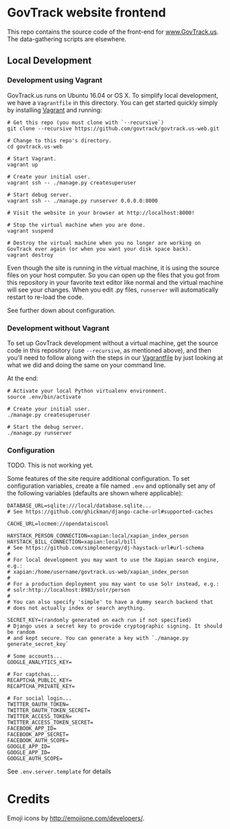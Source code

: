 GovTrack website frontend
=========================

This repo contains the source code of the front-end for www.GovTrack.us.
The data-gathering scripts are elsewhere.

Local Development
-----------------

### Development using Vagrant

GovTrack.us runs on Ubuntu 16.04 or OS X. To simplify local development, we have a `Vagrantfile` in this directory. You can get started quickly simply by installing [Vagrant](https://www.vagrantup.com/) and running:

    # Get this repo (you must clone with `--recursive`)
    git clone --recursive https://github.com/govtrack/govtrack.us-web.git

    # Change to this repo's directory.
    cd govtrack.us-web

    # Start Vagrant.
    vagrant up

    # Create your initial user.
    vagrant ssh -- ./manage.py createsuperuser

    # Start debug server.
    vagrant ssh -- ./manage.py runserver 0.0.0.0:8000

    # Visit the website in your browser at http://localhost:8000!

    # Stop the virtual machine when you are done.
    vagrant suspend

    # Destroy the virtual machine when you no longer are working on GovTrack ever again (or when you want your disk space back).
    vagrant destroy

Even though the site is running in the virtual machine, it is using the source files on your host computer. So you can open up the files that you got from this repository in your favorite text editor like normal and the virtual machine will see your changes. When you edit .py files, `runserver` will automatically restart to re-load the code.

See further down about configuration.

### Development without Vagrant

To set up GovTrack development without a virtual machine, get the source code in this repository (use `--recursive`, as mentioned above), and then you'll need to follow along with the steps in our [Vagrantfile](Vagrantfile) by just looking at what we did and doing the same on your command line.

At the end:

    # Activate your local Python virtualenv environment.
    source .env/bin/activate

    # Create your initial user.
    ./manage.py createsuperuser

    # Start the debug server.
    ./manage.py runserver

### Configuration

TODO. This is not working yet.

Some features of the site require additional configuration. To set configuration variables, create a file named `.env` and optionally set any of the following variables (defaults are shown where applicable):

    DATABASE_URL=sqlite:///local/database.sqlite...
    # See https://github.com/ghickman/django-cache-url#supported-caches

    CACHE_URL=locmem://opendataiscool

    HAYSTACK_PERSON_CONNECTION=xapian:local/xapian_index_person
    HAYSTACK_BILL_CONNECTION=xapian:local/bill
    # See https://github.com/simpleenergy/dj-haystack-url#url-schema
    #
    # For local development you may want to use the Xapian search engine, e.g.:
    # xapian:/home/username/govtrack.us-web/xapian_index_person
    #
    # For a production deployment you may want to use Solr instead, e.g.:
    # solr:http://localhost:8983/solr/person
    #
    # You can also specify 'simple' to have a dummy search backend that
    # does not actually index or search anything.

    SECRET_KEY=(randomly generated on each run if not specified)
    # Django uses a secret key to provide cryptographic signing. It should be random
    # and kept secure. You can generate a key with `./manage.py generate_secret_key`

    # Some accounts...
    GOOGLE_ANALYTICS_KEY=

    # For captchas...
    RECAPTCHA_PUBLIC_KEY=
    RECAPTCHA_PRIVATE_KEY=

    # For social login...
    TWITTER_OAUTH_TOKEN=
    TWITTER_OAUTH_TOKEN_SECRET=
    TWITTER_ACCESS_TOKEN=
    TWITTER_ACCESS_TOKEN_SECRET=
    FACEBOOK_APP_ID=
    FACEBOOK_APP_SECRET=
    FACEBOOK_AUTH_SCOPE=
    GOOGLE_APP_ID=
    GOOGLE_APP_ID=
    GOOGLE_AUTH_SCOPE=

See `.env.server.template` for details

# Credits

Emoji icons by http://emojione.com/developers/.

